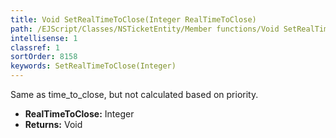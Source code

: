 ```yaml
---
title: Void SetRealTimeToClose(Integer RealTimeToClose)
path: /EJScript/Classes/NSTicketEntity/Member functions/Void SetRealTimeToClose(Integer p_0)
intellisense: 1
classref: 1
sortOrder: 8158
keywords: SetRealTimeToClose(Integer)
---
```



Same as time\_to_close, but not calculated based on priority.



* **RealTimeToClose:** Integer
* **Returns:** Void


